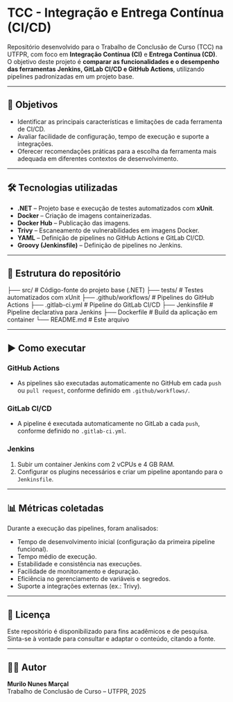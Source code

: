 # TCC - Integração e Entrega Contínua (CI/CD)

Repositório desenvolvido para o Trabalho de Conclusão de Curso (TCC) na UTFPR, com foco em **Integração Contínua (CI)** e **Entrega Contínua (CD)**.  
O objetivo deste projeto é **comparar as funcionalidades e o desempenho das ferramentas Jenkins, GitLab CI/CD e GitHub Actions**, utilizando pipelines padronizadas em um projeto base.

---

## 🎯 Objetivos
- Identificar as principais características e limitações de cada ferramenta de CI/CD.
- Avaliar facilidade de configuração, tempo de execução e suporte a integrações.
- Oferecer recomendações práticas para a escolha da ferramenta mais adequada em diferentes contextos de desenvolvimento.

---

## 🛠️ Tecnologias utilizadas
- **.NET** – Projeto base e execução de testes automatizados com **xUnit**.
- **Docker** – Criação de imagens containerizadas.
- **Docker Hub** – Publicação das imagens.
- **Trivy** – Escaneamento de vulnerabilidades em imagens Docker.
- **YAML** – Definição de pipelines no GitHub Actions e GitLab CI/CD.
- **Groovy (Jenkinsfile)** – Definição de pipelines no Jenkins.

---

## 📂 Estrutura do repositório

├── src/ # Código-fonte do projeto base (.NET)
├── tests/ # Testes automatizados com xUnit
├── .github/workflows/ # Pipelines do GitHub Actions
├── .gitlab-ci.yml # Pipeline do GitLab CI/CD
├── Jenkinsfile # Pipeline declarativa para Jenkins
├── Dockerfile # Build da aplicação em container
└── README.md # Este arquivo

---

## ▶️ Como executar

### GitHub Actions
- As pipelines são executadas automaticamente no GitHub em cada `push` ou `pull request`, conforme definido em `.github/workflows/`.

### GitLab CI/CD
- A pipeline é executada automaticamente no GitLab a cada `push`, conforme definido no `.gitlab-ci.yml`.

### Jenkins
1. Subir um container Jenkins com 2 vCPUs e 4 GB RAM.
2. Configurar os plugins necessários e criar um pipeline apontando para o `Jenkinsfile`.

---

## 📊 Métricas coletadas
Durante a execução das pipelines, foram analisados:
- Tempo de desenvolvimento inicial (configuração da primeira pipeline funcional).
- Tempo médio de execução.
- Estabilidade e consistência nas execuções.
- Facilidade de monitoramento e depuração.
- Eficiência no gerenciamento de variáveis e segredos.
- Suporte a integrações externas (ex.: Trivy).

---

## 📜 Licença
Este repositório é disponibilizado para fins acadêmicos e de pesquisa.  
Sinta-se à vontade para consultar e adaptar o conteúdo, citando a fonte.

---

## 👨‍💻 Autor
**Murilo Nunes Marçal**  
Trabalho de Conclusão de Curso – UTFPR, 2025